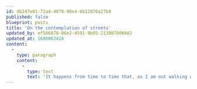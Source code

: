 ```yaml
---
id: db247e01-71a4-4070-90e4-6b12876a27b8
published: false
blueprint: posts
title: 'On the contemplation of streets'
updated_by: ef566878-06e2-4591-9b05-2130076004d2
updated_at: 1686062424
content:
  -
    type: paragraph
    content:
      -
        type: text
        text: 'It happens from time to time that, as I am out walking with some friends of an evening, one of my companions says to the others, "Say--where has Alan gone?" In my Atlantic years, the answer would be that I had simply disappeared--slipped down an alleyway or into a manhole or somesuch. I have since given up that particular hobby, however,--amusing as it was;--no, these days, my friends need only turn around to find me standing at the street corner, staring indistinctly. "Just what," they ask each other, "is he staring at?"--At the intersection itself, probably trying to think whether protected bike lanes can be fit within the right-of-way if a certain amount of automobile parking is removed.'
---
```

